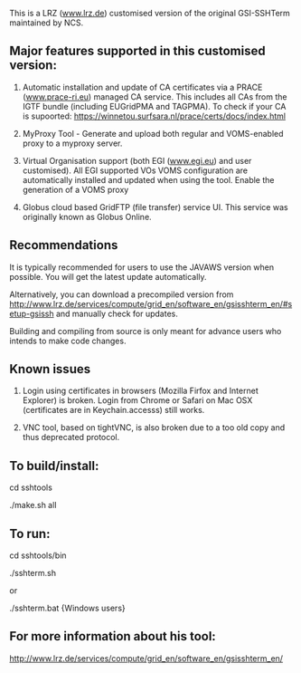 This is a LRZ (www.lrz.de) customised version of the original GSI-SSHTerm maintained by NCS.

Major  features supported in this customised version:
-----------------------------------------------------

1) Automatic installation and update of CA certificates via a PRACE (www.prace-ri.eu) managed CA service. This includes all CAs from the IGTF bundle (including EUGridPMA and TAGPMA). To check if your CA is supoorted: https://winnetou.surfsara.nl/prace/certs/docs/index.html

2) MyProxy Tool - Generate and upload both regular and VOMS-enabled proxy to a myproxy server.

3) Virtual Organisation support (both EGI (www.egi.eu) and user customised). All EGI supported VOs VOMS configuration are automatically installed and updated when using the tool. Enable the generation of a VOMS proxy

4) Globus cloud based GridFTP (file transfer) service UI. This service was originally known as Globus Online.


Recommendations
---------------

It is typically recommended for users to use the JAVAWS version when possible. You will get the latest update automatically.

Alternatively, you can download a precompiled version from http://www.lrz.de/services/compute/grid_en/software_en/gsisshterm_en/#setup-gsissh  and manually check for updates.

Building and compiling from source is only meant for advance users who intends to make code changes.


Known issues
------------

1)  Login using certificates in browsers (Mozilla Firfox and Internet Explorer) is broken. Login from Chrome or Safari on Mac OSX (certificates are in Keychain.accesss) still works.

2) VNC tool, based on tightVNC, is also broken due to a too old copy and thus deprecated protocol.



To build/install:
------------------------

cd sshtools

./make.sh all


To run:
-------

cd sshtools/bin

./sshterm.sh     

or 

./sshterm.bat    {Windows users}

For more information about his tool:
------------------------------------

http://www.lrz.de/services/compute/grid_en/software_en/gsisshterm_en/





